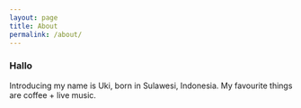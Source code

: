 ```yaml
---
layout: page
title: About
permalink: /about/
---
```


### Hallo

Introducing my name is Uki, born in Sulawesi, Indonesia.
My favourite things are coffee + live music.
